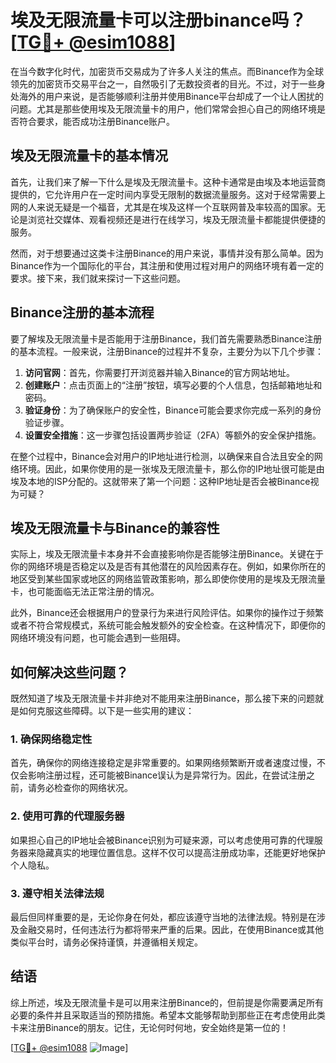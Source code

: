 # 埃及无限流量卡可以注册binance吗？[[TG💪+ @esim1088](https://t.me/s/esim1088)]

在当今数字化时代，加密货币交易成为了许多人关注的焦点。而Binance作为全球领先的加密货币交易平台之一，自然吸引了无数投资者的目光。不过，对于一些身处海外的用户来说，是否能够顺利注册并使用Binance平台却成了一个让人困扰的问题。尤其是那些使用埃及无限流量卡的用户，他们常常会担心自己的网络环境是否符合要求，能否成功注册Binance账户。

## 埃及无限流量卡的基本情况

首先，让我们来了解一下什么是埃及无限流量卡。这种卡通常是由埃及本地运营商提供的，它允许用户在一定时间内享受无限制的数据流量服务。这对于经常需要上网的人来说无疑是一个福音，尤其是在埃及这样一个互联网普及率较高的国家。无论是浏览社交媒体、观看视频还是进行在线学习，埃及无限流量卡都能提供便捷的服务。

然而，对于想要通过这类卡注册Binance的用户来说，事情并没有那么简单。因为Binance作为一个国际化的平台，其注册和使用过程对用户的网络环境有着一定的要求。接下来，我们就来探讨一下这些问题。

## Binance注册的基本流程

要了解埃及无限流量卡是否能用于注册Binance，我们首先需要熟悉Binance注册的基本流程。一般来说，注册Binance的过程并不复杂，主要分为以下几个步骤：

1. **访问官网**：首先，你需要打开浏览器并输入Binance的官方网站地址。
2. **创建账户**：点击页面上的“注册”按钮，填写必要的个人信息，包括邮箱地址和密码。
3. **验证身份**：为了确保账户的安全性，Binance可能会要求你完成一系列的身份验证步骤。
4. **设置安全措施**：这一步骤包括设置两步验证（2FA）等额外的安全保护措施。

在整个过程中，Binance会对用户的IP地址进行检测，以确保来自合法且安全的网络环境。因此，如果你使用的是一张埃及无限流量卡，那么你的IP地址很可能是由埃及本地的ISP分配的。这就带来了第一个问题：这种IP地址是否会被Binance视为可疑？

## 埃及无限流量卡与Binance的兼容性

实际上，埃及无限流量卡本身并不会直接影响你是否能够注册Binance。关键在于你的网络环境是否稳定以及是否有其他潜在的风险因素存在。例如，如果你所在的地区受到某些国家或地区的网络监管政策影响，那么即使你使用的是埃及无限流量卡，也可能面临无法正常注册的情况。

此外，Binance还会根据用户的登录行为来进行风险评估。如果你的操作过于频繁或者不符合常规模式，系统可能会触发额外的安全检查。在这种情况下，即便你的网络环境没有问题，也可能会遇到一些阻碍。

## 如何解决这些问题？

既然知道了埃及无限流量卡并非绝对不能用来注册Binance，那么接下来的问题就是如何克服这些障碍。以下是一些实用的建议：

### 1. 确保网络稳定性
首先，确保你的网络连接稳定是非常重要的。如果网络频繁断开或者速度过慢，不仅会影响注册过程，还可能被Binance误认为是异常行为。因此，在尝试注册之前，请务必检查你的网络状况。

### 2. 使用可靠的代理服务器
如果担心自己的IP地址会被Binance识别为可疑来源，可以考虑使用可靠的代理服务器来隐藏真实的地理位置信息。这样不仅可以提高注册成功率，还能更好地保护个人隐私。

### 3. 遵守相关法律法规
最后但同样重要的是，无论你身在何处，都应该遵守当地的法律法规。特别是在涉及金融交易时，任何违法行为都将带来严重的后果。因此，在使用Binance或其他类似平台时，请务必保持谨慎，并遵循相关规定。

## 结语

综上所述，埃及无限流量卡是可以用来注册Binance的，但前提是你需要满足所有必要的条件并且采取适当的预防措施。希望本文能够帮助到那些正在考虑使用此类卡来注册Binance的朋友。记住，无论何时何地，安全始终是第一位的！

[[TG💪+ @esim1088](https://t.me/s/esim1088) ![Image](https://i.postimg.cc/4NQfJmqS/Snipaste-2025-05-13-00-14-12.png)]